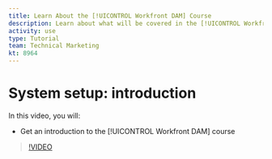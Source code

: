 ```yaml
---
title: Learn About the [!UICONTROL Workfront DAM] Course
description: Learn about what will be covered in the [!UICONTROL Workfront DAM] Administrator, Part 1 System Setup course.
activity: use
type: Tutorial
team: Technical Marketing
kt: 8964
---
```

# System setup: introduction

In this video, you will:

* Get an introduction to the [!UICONTROL Workfront DAM] course

>[!VIDEO](https://video.tv.adobe.com/v/335227/?quality=12)

<!-- Learn more graphic & links to documentation articles
* Accessing help for Workfront DAM
* Workfront DAM within Workfront
-->
